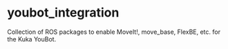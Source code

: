 # youbot_integration
Collection of ROS packages to enable MoveIt!, move_base, FlexBE, etc. for the Kuka YouBot.
